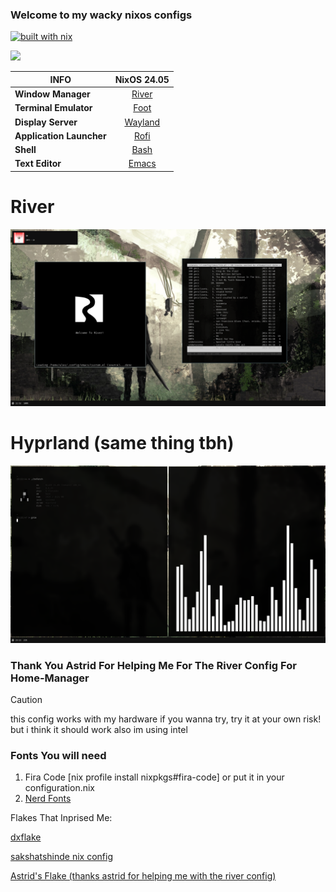 ### Welcome to my wacky nixos configs
[![built with nix](https://builtwithnix.org/badge.svg)](https://builtwithnix.org)

<img src="https://img.shields.io/github/languages/top/alexpkgs/glflake?style=for-the-badge"/>


|         INFO                  |             NixOS 24.05               |
|--------------------------|:-------------------------------------:|
| **Window Manager**  |   [River](https://codeberg.org/river/river)|
| **Terminal Emulator**    |   [Foot](https://codeberg.org/dnkl/foot) |
| **Display Server**       |   [Wayland](https://wayland.freedesktop.org)     |
| **Application Launcher** |   [Rofi](https://github.com/davatorium/rofi)  |
| **Shell**                |   [Bash](https://www.gnu.org/software/bash/)   |
| **Text Editor**          |   [Emacs](https://github.com/alexzsk/glomacs)         |



# River
<img src=./ss/image.png>


# Hyprland (same thing tbh)
<img src=./ss/20240901_23h23m22s_grim.png>


### Thank You Astrid For Helping Me For The River Config For Home-Manager

> [!CAUTION]
> this config works with my hardware if you wanna try, try it at your own risk! but i think it should work also im using intel

### Fonts You will need
1. Fira Code [nix profile install nixpkgs#fira-code] or put it in your configuration.nix
2. [Nerd Fonts](https://www.nerdfonts.com/#home)

Flakes That Inprised Me: 

[dxflake](https://github.com/dxcently/dxflake/tree/main)

[sakshatshinde nix config](https://github.com/sakshatshinde/nix-config)

[Astrid's Flake (thanks astrid for helping me with the river config)](https://github.com/eepy-goddess/astrid-flake/tree/main)
